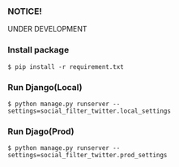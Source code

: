 ### NOTICE!
UNDER DEVELOPMENT

### Install package
```
$ pip install -r requirement.txt
```

### Run Django(Local)
```
$ python manage.py runserver --settings=social_filter_twitter.local_settings
```

### Run Djago(Prod)

```
$ python manage.py runserver --settings=social_filter_twitter.prod_settings
```
